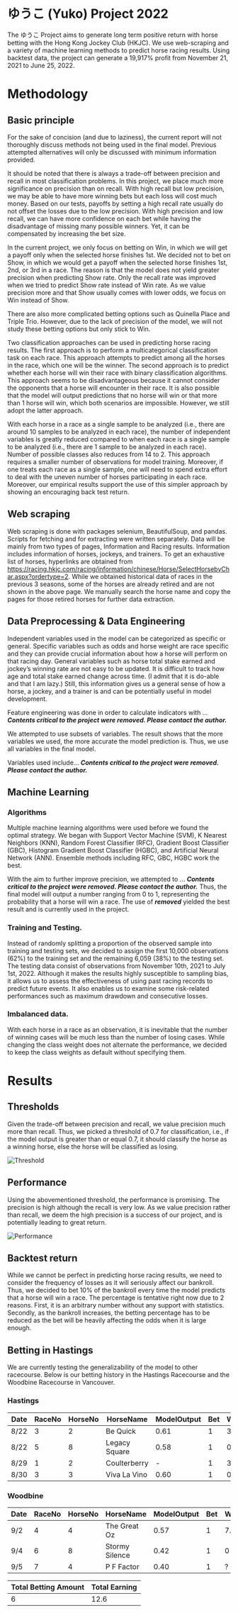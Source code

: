 # ゆうこ (Yuko) Project 2022
	
The ゆうこ Project aims to generate long term positive return with horse betting with the Hong Kong Jockey Club (HKJC). We use web-scraping and a variety of machine learning methods to predict horse racing results. Using backtest data, the project can generate a 19,917% profit from November 21, 2021 to June 25, 2022.
    
# Methodology

## Basic principle
For the sake of concision (and due to laziness), the current report will not thoroughly discuss methods not being used in the final model. Previous attempted alternatives will only be discussed with minimum information provided.

It should be noted that there is always a trade-off between precision and recall in most classification problems. In this project, we place much more significance on precision than on recall. With high recall but low precision, we may be able to have more winning bets but each loss will cost much money. Based on our tests, payoffs by setting a high recall rate usually do not offset the losses due to the low precision. With high precision and low recall, we can have more confidence on each bet while having the disadvantage of missing many possible winners. Yet, it can be compensated by increasing the bet size.

In the current project, we only focus on betting on Win, in which we will get a payoff only when the selected horse finishes 1st. We decided not to bet on Show, in which we would get a payoff when the selected horse finishes 1st, 2nd, or 3rd in a race. The reason is that the model does not yield greater precision when predicting Show rate. Only the recall rate was improved when we tried to predict Show rate instead of Win rate. As we value precision more and that Show usually comes with lower odds, we focus on Win instead of Show.

There are also more complicated betting options such as Quinella Place and Triple Trio. However, due to the lack of precision of the model, we will not study these betting options but only stick to Win.

Two classification approaches can be used in predicting horse racing results. The first approach is to perform a multicategorical classification task on each race. This approach attempts to predict among all the horses in the race, which one will be the winner. The second approach  is to predict whether each horse will win their race with binary classification algorithms. This approach seems to be disadvantageous because it cannot consider the opponents that a horse will encounter in their race. It is also possible that the model will output predictions that no horse will win or that more than 1 horse will win, which both scenarios are impossible. However, we still adopt the latter approach.

With each horse in a race as a single sample to be analyzed (i.e., there are around 10 samples to be analyzed in each race), the number of independent variables is greatly reduced compared to when each race is a single sample to be analyzed (i.e., there are 1 sample to be analyzed in each race). Number of possible classes also reduces from 14 to 2. This approach requires a smaller number of observations for model training. Moreover, if one treats each race as a single sample, one will need to spend extra effort to deal with the uneven number of horses participating in each race. Moreover, our empirical results support the use of this simpler approach by showing an encouraging back test return.

## Web scraping

Web scraping is done with packages selenium, BeautifulSoup, and pandas. Scripts for fetching and for extracting were written separately. Data will be mainly from two types of pages, Information and Racing results. Information includes information of horses, jockeys, and trainers. To get an exhaustive list of horses, hyperlinks are obtained from https://racing.hkjc.com/racing/information/chinese/Horse/SelectHorsebyChar.aspx?ordertype=2. While we obtained historical data of races in the previous 3 seasons, some of the horses are already retired and are not shown in the above page. We manually search the horse name and copy the pages for those retired horses for further data extraction.

## Data Preprocessing & Data Engineering

Independent variables used in the model can be categorized as specific or general. Specific variables such as odds and horse weight are race specific and they can provide crucial information about how a horse will perform on that racing day. General variables such as horse total stake earned and jockey’s winning rate are not easy to be updated. It is difficult to track how age and total stake earned change across time. (I admit that it is do-able and that I am lazy.) Still, this information gives us a general sense of how a horse, a jockey, and a trainer is and can be potentially useful in model development.

Feature engineering was done in order to calculate indicators with ... ***Contents critical to the project were removed. Please contact the author.***

We attempted to use subsets of variables. The result shows that the more variables we used, the more accurate the model prediction is. Thus, we use all variables in the final model.

Variables used include... ***Contents critical to the project were removed. Please contact the author.***

## Machine Learning

### Algorithms

Multiple machine learning algorithms were used before we found the optimal strategy. We began with Support Vector Machine (SVM), K Nearest Neighbors (KNN), Random Forest Classifier (RFC), Gradient Boost Classifier (GBC), Histogram Gradient Boost Classifier (HGBC), and Artificial Neural Network (ANN). Ensemble methods including RFC, GBC, HGBC work the best.

With the aim to further improve precision, we attempted to ... ***Contents critical to the project were removed. Please contact the author.*** Thus, the final model will output a number ranging from 0 to 1, representing the probability that a horse will win a race. The use of ***removed*** yielded the best result and is currently used in the project.

### Training and Testing.

Instead of randomly splitting a proportion of the observed sample into training and testing sets, we decided to assign the first 10,000 observations (62%) to the training set and the remaining 6,059 (38%) to the testing set. The testing data consist of observations from November 10th, 2021 to July 1st, 2022. Although it makes the results highly susceptible to sampling bias, it allows us to assess the effectiveness of using past racing records to predict future events. It also enables us to examine some risk-related performances such as maximum drawdown and consecutive losses.

### Imbalanced data.

With each horse in a race as an observation, it is inevitable that the number of winning cases will be much less than the number of losing cases. While changing the class weight does not alternate the performance, we decided to keep the class weights as default without specifying them.

# Results

## Thresholds

Given the trade-off between precision and recall, we value precision much more than recall. Thus, we picked a threshold of 0.7 for classification, i.e., if the model output is greater than or equal 0.7, it should classify the horse as a winning horse, else the horse will be classified as losing.

![Threshold](https://github.com/morrismanfung/yukoproject2022/blob/main/image/precision-recall_20220808.png)

## Performance

Using the abovementioned threshold, the performance is promising. The precision is high although the recall is very low. As we value precision rather than recall, we deem the high precision is a success of our project, and is potentially leading to great return.

![Performance](https://github.com/morrismanfung/yukoproject2022/blob/main/image/classification_report_20220808.png)
## Backtest return

While we cannot be perfect in predicting horse racing results, we need to consider the frequency of losses as it will seriously affect our bankroll. Thus, we decided to bet 10% of the bankroll every time the model predicts that a horse will win a race. The percentage is tentative right now due to 2 reasons. First, it is an arbitrary number without any support with statistics. Secondly, as the bankroll increases, the betting percentage has to be reduced as the bet will be heavily affecting the odds when it is large enough.

## Betting in Hastings

We are currently testing the generalizability of the model to other racecourse. Below is our betting history in the Hastings Racecourse and the Woodbine Racecourse in Vancouver.

### Hastings
| Date | RaceNo | HorseNo | HorseName | ModelOutput | Bet | Win | Acc. |
| ---- |--------|--------|------------|-------------|-----|-----|------|
|8/22  |3       |2       |Be Quick    |0.61         |1    |3.2  |3.2   |
|8/22  |5       |8       |Legacy Square|0.58        |1   |0    |2.2   |
|8/29  |1       |2       |Coulterberry|-            |1   |3.9  |5.1   |
|8/30  |3       |3       |Viva La Vino|0.60         |1    |0    |5.1   |

### Woodbine
| Date | RaceNo | HorseNo | HorseName | ModelOutput | Bet | Win | Acc. |
| ---- |--------|--------|------------|-------------|-----|-----|------|
|9/2   |4       |4       |The Great Oz|0.57         |1    |7.5  |7.5   |
|9/4   |6       |8       |Stormy Silence|0.42       |1    |0    |7.5   |
|9/5   |7       |4       |P F Factor  |0.40         |1    |?    |?     |

| Total Betting Amount | Total Earning |
| -------------------- | ------------- |
|6                     |12.6           |
